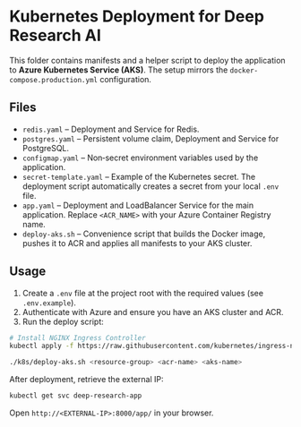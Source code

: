 # Kubernetes Deployment for Deep Research AI

This folder contains manifests and a helper script to deploy the application to **Azure Kubernetes Service (AKS)**. The setup mirrors the `docker-compose.production.yml` configuration.

## Files

- `redis.yaml` – Deployment and Service for Redis.
- `postgres.yaml` – Persistent volume claim, Deployment and Service for PostgreSQL.
- `configmap.yaml` – Non‑secret environment variables used by the application.
- `secret-template.yaml` – Example of the Kubernetes secret. The deployment script automatically creates a secret from your local `.env` file.
- `app.yaml` – Deployment and LoadBalancer Service for the main application. Replace `<ACR_NAME>` with your Azure Container Registry name.
- `deploy-aks.sh` – Convenience script that builds the Docker image, pushes it to ACR and applies all manifests to your AKS cluster.

## Usage

1. Create a `.env` file at the project root with the required values (see `.env.example`).
2. Authenticate with Azure and ensure you have an AKS cluster and ACR.
3. Run the deploy script:

```bash
# Install NGINX Ingress Controller
kubectl apply -f https://raw.githubusercontent.com/kubernetes/ingress-nginx/controller-v1.8.1/deploy/static/provider/cloud/deploy.yaml
```


```bash
./k8s/deploy-aks.sh <resource-group> <acr-name> <aks-name>
```

After deployment, retrieve the external IP:

```bash
kubectl get svc deep-research-app
```

Open `http://<EXTERNAL-IP>:8000/app/` in your browser.
